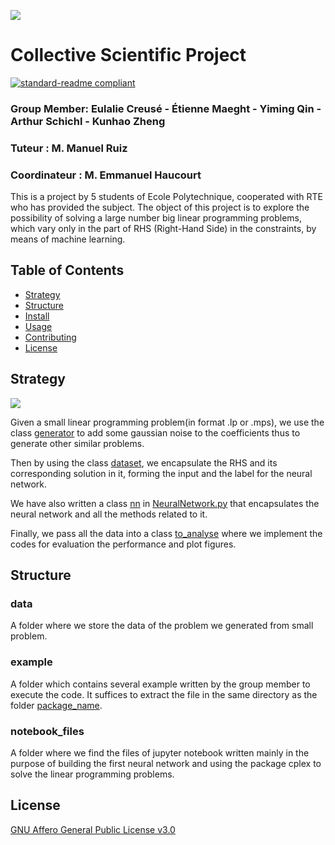 ![](https://raw.github.com/DyeKuu/PSC-RTE/master/report/icon.png)
# Collective Scientific Project

[![standard-readme compliant](https://img.shields.io/badge/readme%20style-standard-brightgreen.svg?style=flat-square)](https://github.com/RichardLitt/standard-readme)

### Group Member: Eulalie Creusé - Étienne Maeght - Yiming Qin - Arthur Schichl - Kunhao Zheng
### Tuteur : M. Manuel Ruiz
### Coordinateur : M. Emmanuel Haucourt

This is a project by 5 students of Ecole Polytechnique, cooperated with RTE who has provided the subject. The object of this project is to explore the possibility of solving a large number big linear programming problems, which vary only in the part of RHS (Right-Hand Side) in the constraints, by means of machine learning.

## Table of Contents

- [Strategy](#strategy)
- [Structure](#structure)
- [Install](#install)
- [Usage](#usage)
- [Contributing](#contributing)
- [License](#license)

## Strategy
![](https://raw.github.com/DyeKuu/PSC-RTE/master/report/strategy.png)


Given a small linear programming problem(in format .lp or .mps), we use the class [generator](https://raw.github.com/DyeKuu/PSC-RTE/master/package_name/generator.py) to add some gaussian noise to the coefficients thus to generate other similar problems.

Then by using the class [dataset](https://raw.github.com/DyeKuu/PSC-RTE/master/package_name/dataset.py), we encapsulate the RHS and its corresponding solution in it, forming the input and the label for the neural network.

We have also written a class [nn]() in [NeuralNetwork.py](https://raw.github.com/DyeKuu/PSC-RTE/master/package_name/NeuralNetwork.py) that encapsulates the neural network and all the methods related to it.

Finally, we pass all the data into a class [to_analyse](https://raw.github.com/DyeKuu/PSC-RTE/master/package_name/analyse.py) where we implement the codes for evaluation the performance and plot figures.

## Structure
### data
A folder where we store the data of the problem we generated from small problem.
### example
A folder which contains several example written by the group member to execute the code. It suffices to extract the file in the same directory as the folder [package_name](https://github.com/DyeKuu/PSC-RTE/tree/master/package_name).
### notebook_files
A folder where we find the files of jupyter notebook written mainly in the purpose of building the first neural network and using the package cplex to solve the linear programming problems.
## License

[GNU Affero General Public License v3.0](https://raw.githubusercontent.com/DyeKuu/PSC-RTE/master/LICENSE)
